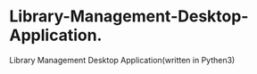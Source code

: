 # Library-Management-Desktop-Application.
Library Management Desktop Application(written in Pythen3)
